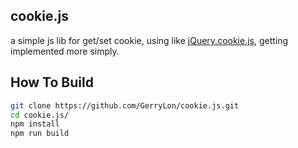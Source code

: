 ## cookie.js
a simple js lib for get/set cookie, using like [jQuery.cookie.js](https://github.com/carhartl/jquery-cookie), getting implemented more simply.

## How To Build
```bash
git clone https://github.com/GerryLon/cookie.js.git
cd cookie.js/
npm install
npm run build
```